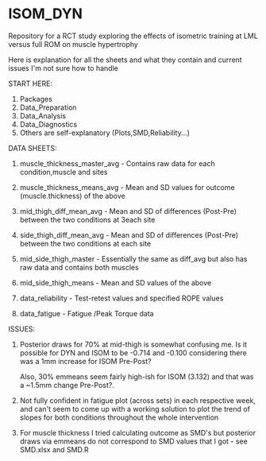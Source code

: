 # ISOM_DYN
Repository for a RCT study exploring the effects of isometric training at LML versus full ROM on muscle hypertrophy


Here is explanation for all the sheets and what they contain and current issues I'm not sure how to handle

START HERE:
1) Packages
2) Data_Preparation
3) Data_Analysis
4) Data_Diagnostics
5) Others are self-explanatory (Plots,SMD,Reliability...)

DATA SHEETS:

1) muscle_thickness_master_avg - Contains raw data for each condition,muscle and sites
2) muscle_thickness_means_avg - Mean and SD values for outcome (muscle.thickness) of the above

3) mid_thigh_diff_mean_avg - Mean and SD of differences (Post-Pre) between the two conditions at 3each site
4) side_thigh_diff_mean_avg - Mean and SD of differences (Post-Pre) between the two conditions at each site

5) mid_side_thigh_master - Essentially the same as diff_avg but also has raw data and contains both muscles
6) mid_side_thigh_means - Mean and SD values of the above

7) data_reliability - Test-retest values and specified ROPE values
8) data_fatigue - Fatigue /Peak Torque data

ISSUES:

1) Posterior draws for 70% at mid-thigh is somewhat confusing me. 
   Is it possible for DYN and ISOM to be -0.714 and -0.100 considering there was a 1mm increase for ISOM Pre-Post?

   Also, 30% emmeans seem fairly high-ish for ISOM (3.132) and that was a ~1.5mm change Pre-Post?.
   
2) Not fully confident in fatigue plot (across sets) in each respective week, and can't seem to come up with a working solution to plot the trend of slopes for both conditions throughout the whole intervention

3) For muscle thickness I tried calculating outcome as SMD's but posterior draws via emmeans do not correspond to SMD values that I got - see SMD.xlsx and SMD.R
   
